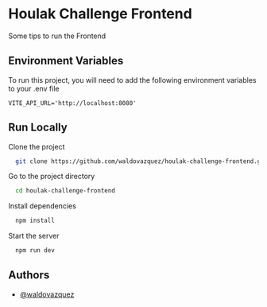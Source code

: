 
# Houlak Challenge Frontend

Some tips to run the Frontend


## Environment Variables

To run this project, you will need to add the following environment variables to your .env file

`VITE_API_URL='http://localhost:8080'`



## Run Locally

Clone the project

```bash
  git clone https://github.com/waldovazquez/houlak-challenge-frontend.git
```

Go to the project directory

```bash
  cd houlak-challenge-frontend
```

Install dependencies

```bash
  npm install
```

Start the server

```bash
  npm run dev
```


## Authors

- [@waldovazquez](https://www.github.com/waldovazquez)

